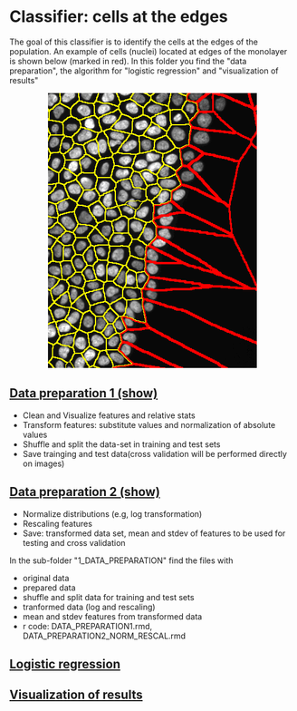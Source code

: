 # Classifier: cells at the edges

The goal of this classifier is to identify the cells at the edges of the population. An example of cells (nuclei) located at edges of the monolayer is shown below (marked in red). In this folder you find the "data preparation", the algorithm for "logistic regression" and "visualization of results"

<div style="text-align:center"><img src="./border_cell_example.png" alt="An example of cells (nuclei) located at edges of the monolayer is shown below (marked in red)"> </div>

## [Data preparation 1 (show)](https://cdn.rawgit.com/rempic/MACHINE-LEARNING-Edge-Cells-classifier/master/1_DATA_PREPARATION/DATA_PREPARATION1.html)

- Clean and Visualize features and relative stats
- Transform features: substitute values and normalization of absolute values
- Shuffle and split the data-set in training and test sets
- Save trainging and test data(cross validation will be performed directly on images)

## [Data preparation 2 (show)](https://cdn.rawgit.com/rempic/MACHINE-LEARNING-Edge-Cells-classifier/master/1_DATA_PREPARATION/DATA_PREPARATION2_NORM_RESCAL.html)
- Normalize distributions (e.g, log transformation)
- Rescaling features
- Save: transformed data set, mean and stdev of features to be used for testing and cross validation 

In the sub-folder "1_DATA_PREPARATION" find the files with 
  - original data
  - prepared data  
  - shuffle and split data for training and test sets
  - tranformed data (log and rescaling)
  - mean and stdev features from transformed data
  - r code: DATA_PREPARATION1.rmd, DATA_PREPARATION2_NORM_RESCAL.rmd


## [Logistic regression](https://cdn.rawgit.com/rempic/High-Throughput-Screening/master/machine_learning_classifiers/BORDERCELLS/)


## [Visualization of results](https://cdn.rawgit.com/rempic/High-Throughput-Screening/master/machine_learning_classifiers/BORDERCELLS/)





